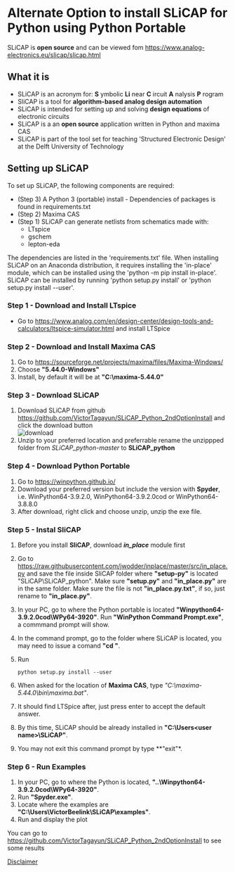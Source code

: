 # Alternate Option to install SLiCAP for Python using Python Portable

SLiCAP is **open source** and can be viewed fom https://www.analog-electronics.eu/slicap/slicap.html

## What it is
- SLiCAP is an acronym for: **S** ymbolic **Li** near **C** ircuit **A** nalysis **P** rogram
- SliCAP is a tool for **algorithm-based analog design automation**
- SLiCAP is intended for setting up and solving **design equations** of electronic circuits
- SLiCAP is a an **open source** application written in Python and maxima CAS
- SLiCAP is part of the tool set for teaching 'Structured Electronic Design' at the Delft University of Technology

## Setting up SLiCAP
To set up SLiCAP, the following components are required:
- (Step 3) A Python 3 (portable) install -  Dependencies of packages is found in requirements.txt
- (Step 2) Maxima CAS
- (Step 1) SLiCAP can generate netlists from schematics made with:
  - LTspice
  - gschem
  - lepton-eda

The dependencies are listed in the 'requirements.txt' file.
When installing SLiCAP on an Anaconda distribution, it requires installing the 'in-place' module, which can be installed using the 'python -m pip install in-place'.
SLiCAP can be installed by running 'python setup.py install' or 'python setup.py install --user'. 


### Step 1 - Download and Install LTspice

- Go to https://www.analog.com/en/design-center/design-tools-and-calculators/ltspice-simulator.html and install LTSpice


### Step 2 - Download and Install Maxima CAS

1. Go to https://sourceforge.net/projects/maxima/files/Maxima-Windows/  
2. Choose **"5.44.0-Windows"**
3. Install, by default it will be at **"C:\maxima-5.44.0"**


### Step 3 - Download SLiCAP

1. Download SLiCAP from github https://github.com/VictorTagayun/SLiCAP_Python_2ndOptionInstall and click the download button  
![download](https://github.com/VictorTagayun/SLiCAP_Python_AlternateInstall/blob/main/images/download.png)  
2. Unzip to your preferred location and preferrable rename the unzippped folder from _SLiCAP_python-master_ to **SLiCAP_python**


### Step 4 - Download Python Portable

1. Go to https://winpython.github.io/
2. Download your preferred version but include the version with **Spyder**, i.e. WinPython64-3.9.2.0, WinPython64-3.9.2.0cod or WinPython64-3.8.8.0
3. After download, right click and choose unzip, unzip the exe file.


### Step 5 - Instal SliCAP

1. Before you install **SliCAP**, download **_in_place_** module first
2. Go to https://raw.githubusercontent.com/jwodder/inplace/master/src/in_place.py and save the file inside SliCAP folder where **"setup-py"** is located "SLiCAP\SLiCAP_python". Make sure **"setup.py"** and **"in_place.py"** are in the same folder. Make sure the file is not **"in_place.py.txt"**, if so, just rename to **"in_place.py"**.
3. In your PC, go to where the Python portable is located **"Winpython64-3.9.2.0cod\WPy64-3920"**. Run **"WinPython Command Prompt.exe"**, a commmand prompt will show.
4. In the command prompt, go to the folder where SLiCAP is located, you may need to issue a comand **"cd <SLiCAP folder>"**.
5. Run  

	```
	python setup.py install --user  
	```
	
6. When asked for the location of **Maxima CAS**, type _"C:\maxima-5.44.0\bin\maxima.bat"_.
7. It should find LTSpice after, just press enter to accept the default answer.
8. By this time, SLiCAP should be already installed in **"C:\Users\<user name>\SLiCAP"**.
9. You may not exit this command prompt by type **"exit"*.


### Step 6 - Run Examples

1. In your PC, go to where the Python is located, **"..\Winpython64-3.9.2.0cod\WPy64-3920"**.
2. Run **"Spyder.exe"**.
3. Locate where the examples are **"C:\Users\VictorBeelink\SLiCAP\examples"**.
4. Run and display the plot


You can go to https://github.com/VictorTagayun/SLiCAP_Python_2ndOptionInstall to see some results

[Disclaimer](https://github.com/VictorTagayun/GlobalDisclaimer)